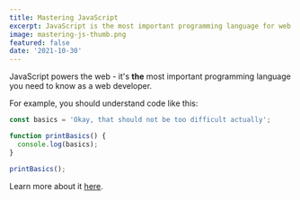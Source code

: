 ```yaml
---
title: Mastering JavaScript
excerpt: JavaScript is the most important programming language for web development. You probably don't know it well enough!
image: mastering-js-thumb.png
featured: false
date: '2021-10-30'
---
```


JavaScript powers the web - it's **the** most important programming language you need to know as a web developer.

For example, you should understand code like this:

```js
const basics = 'Okay, that should not be too difficult actually';

function printBasics() {
  console.log(basics);
}

printBasics();
```

Learn more about it [here](https://www.google.com).
